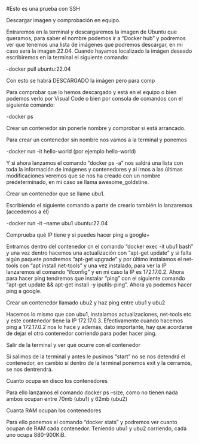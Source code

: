 #Esto es una prueba con SSH



Descargar imagen y comprobación en equipo.

Entraremos en la terminal y descargaremos la imagen de Ubuntu que queramos, para saber el nombre podemos ir a “Docker hub” y podremos ver que tenemos una lista de imágenes que podremos descargar, en mi caso será la imagen 22.04. Cuando hayamos localizado la imágen deseado escribiremos en la terminal el siguiente comando:

-docker pull ubuntu:22.04

Con esto se habrá DESCARGADO la imágen pero para comp

Para comprobar que lo hemos descargado y está en el equipo o bien podemos verlo por Visual Code o bien por consola de comandos con el siguiente comando:

-docker ps



Crear un contenedor sin ponerle nombre y comprobar si está arrancado.

Para crear un contenedor sin nombre nos vamos a la terminal y ponemos

-docker run -it hello-world (por ejemplo hello-world)

Y si ahora lanzamos el comando “docker ps -a” nos saldrá una lista con toda la información de imágenes y contenedores y al irnos a las últimas modificaciones veremos que se nos ha creado con un nombre predeterminado, en mi caso se llama awesome_goldstine.



Crear un contenedor que se llame ubu1.

Escribiendo el siguiente comando a parte de crearlo también lo lanzaremos (accedemos a él)

-docker run -it –name ubu1 ubuntu:22.04


Comprueba qué IP tiene y si puedes hacer ping a google+

Entramos dentro del contenedor cn el comando “docker exec -it ubu1 bash” y una vez dentro hacemos una actualización con “apt-get update” y si falta algún paquete pondremos “apt-get upgrade” y por último instalamos el net-tools con “apt install net-tools” y una vez instalado, para ver la IP lanzaremos el comando “ifconfig” y en mi caso la IP es 172.17.0.2. Ahora para hacer ping tendremos que instalar “ping” con el siguiente comando “apt-get update && apt-get install -y iputils-ping”. Ahora ya podemos hacer ping a google.


Crear un contenedor llamado ubu2 y haz ping entre ubu1 y ubu2

Hacemos lo mismo que con ubu1, instalamos actualizaciones, net-tools etc y este contenedor tiene la IP 172.17.0.3. Efectivamente cuando hacemos ping a 172.17.0.2 nos lo hace y además, dato importante, hay que acordarse de dejar el otro contenedor corriendo para poder hacer ping.





Salir de la terminal y ver qué ocurre con el contenedor

Si salimos de la terminal y antes le pusimos “start” no se nos detendrá el contenedor, en cambio si dentro de la terminal ponemos exit y la cerramos, se nos dentrendrá.

Cuanto ocupa en disco los contenedores

Para ello lanzamos el comando docker ps –size, como no tienen nada ambos ocupan entre 70mb (ubu1) y 62mb (ubu2)

Cuanta RAM ocupan los contenedores

Para ello ponemos el comando “docker stats” y podremos ver cuanto ocupan de RAM cada contenedor. Teniendo ubu1 y ubu2 corriendo, cada uno ocupa 880-900KiB.
